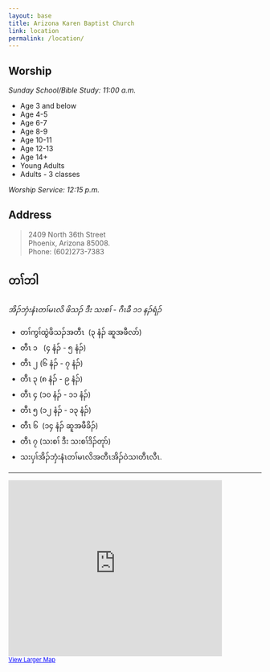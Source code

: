 ```yaml
---
layout: base
title: Arizona Karen Baptist Church
link: location
permalink: /location/
---
```


## Worship

*Sunday School/Bible Study: 11:00 a.m.*

- Age 3 and below
- Age 4-5
- Age 6-7
- Age 8-9
- Age 10-11
- Age 12-13
- Age 14+
- Young Adults
- Adults - 3 classes

*Worship Service: 12:15 p.m.*

## Address

> 2409 North 36th Street  
> Phoenix, Arizona 85008.  
> Phone: (602)273-7383   


## တၢ်ဘါ

*အိၣ်ဘှံးနံၤတၢ်မၤလိ ဖိသၣ် ဒီး သးစၢ် - ဂီၤခီ ၁၁ နၣ်ရံၣ်*

- တၢ်ကွၢ်ထွဲဖိသၣ်အတီၤ  (၃ နံၣ် ဆူအဖီလာ်)
- တီၤ ၁   (၄ နံၣ် - ၅ နံၣ်)
- တီၤ ၂ (၆ နံၣ် - ၇ နံၣ်)
- တီၤ ၃ (၈ နံၣ် - ၉ နံၣ်)
- တီၤ ၄ (၁၀ နံၣ် -  ၁၁ နံၣ်)
- တီၤ ၅ (၁၂ နံၣ် - ၁၃ နံၣ်)
- တီၤ ၆  (၁၄ နံၣ် ဆူအဖီခိၣ်)
- တီၤ ၇ (သးစၢ် ဒီး သးစၢ်ဒိၣ်တုာ်)
- သးပှၢ်အိၣ်ဘှံးနံၤတၢ်မၤလိအတီၤအိၣ်ဝဲသၢတီၤလီၤ.

---

<div class="container">
    <div class="row">
        <div class="col-md-12">
<iframe width="425" height="350" frameborder="0" scrolling="no" marginheight="0" marginwidth="0" src="http://maps.google.com/maps?f=q&amp;source=s_q&amp;hl=en&amp;geocode=&amp;q=2409+North+36th+Street+Phoenix,+Arizona+85008&amp;sll=37.0625,-95.677068&amp;sspn=37.819897,86.572266&amp;ie=UTF8&amp;hq=&amp;hnear=2409+N+36th+St,+Phoenix,+Maricopa,+Arizona+85008&amp;z=14&amp;ll=33.473867,-112.003762&amp;output=embed"></iframe><br /><small><a href="http://maps.google.com/maps?f=q&amp;source=embed&amp;hl=en&amp;geocode=&amp;q=2409+North+36th+Street+Phoenix,+Arizona+85008&amp;sll=37.0625,-95.677068&amp;sspn=37.819897,86.572266&amp;ie=UTF8&amp;hq=&amp;hnear=2409+N+36th+St,+Phoenix,+Maricopa,+Arizona+85008&amp;z=14&amp;ll=33.473867,-112.003762" style="color:#0000FF;text-align:left">View Larger Map</a></small>
        </div>
    </div>
</div>
      
